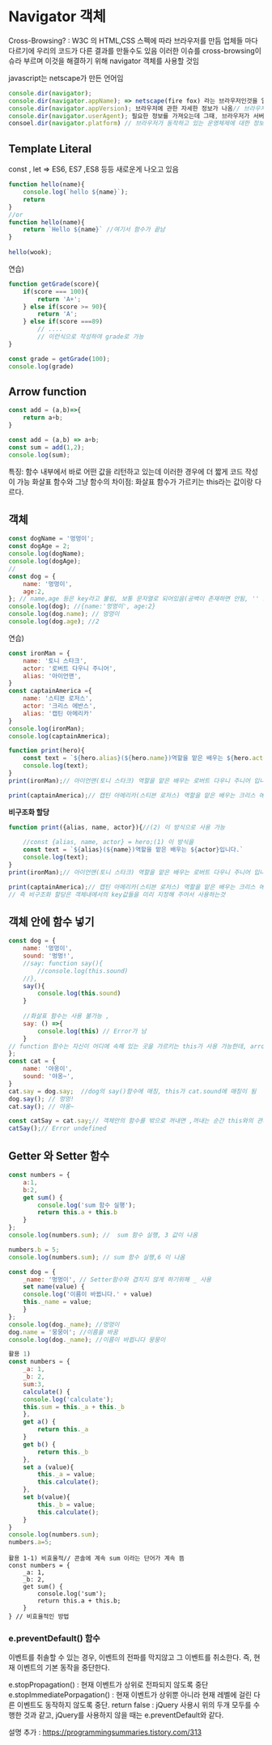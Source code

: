 # Navigator 객체

Cross-Browsing?
: W3C 의 HTML,CSS 스펙에 따라 브라우저를 만듬
업체들 마다 다르기에 우리의 코드가 다른 결과를 만들수도 있음
이러한 이슈를 cross-browsing이슈라 부르며 이것을 해결하기 위해 navigator 객체를 사용할 것임

javascript는 netscape가 만든 언어임

~~~~javascript
console.dir(navigator);
console.dir(navigator.appName); => netscape(fire fox) 라는 브라우저인것을 알 수 있음 // 웹브라우저의 이름이다.
console.dir(navigator.appVersion); 브라우저에 관한 자세한 정보가 나옴// 브라우저의 버전을 의미한다.
console.dir(navigator.userAgent); 필요한 정보를 가져오는데 그때, 브라우저가 서버에게 요청을 하는데 이때 어떤 브라우저인지에 대한 정보를 catch함// 브라우저가 서버측으로 전송하는 USEr-Agent HTTP 헤더의 내용이다.
consoel.dir(navigator.platform) // 브라우저가 동작하고 있는 운영체제에 대한 정보이다.

~~~~





## Template Literal

const , let => ES6,
ES7 ,ES8 등등 새로운게 나오고 있음

~~~~javascript
function hello(name){
	console.log(`hello ${name}`);
    return
}
//or
function hello(name){
    return `Hello ${name}` //여기서 함수가 끝남
}
   
hello(wook);
~~~~

연습)

~~~~~~javascript
function getGrade(score){
	if(score === 100){
        return 'A+';
    } else if(score >= 90){
        return 'A';
    } else if(score ===89)
        // ....
        // 이런식으로 작성하여 grade로 가능
}

const grade = getGrade(100);
console.log(grade)
~~~~~~



## Arrow function

~~~~~~javascript
const add = (a,b)=>{
	return a+b;
}

const add = (a,b) => a+b;
const sum = add(1,2);
console.log(sum);
~~~~~~

특징: 함수 내부에서 바로 어떤 값을 리턴하고 있는데 이러한 경우에 더 짧게 코드 작성이 가능
화살표 함수와 그냥 함수의 차이점: 화살표 함수가 가르키는 this라는 값이랑 다르다.



## 객체

~~~~~javascript
const dogName = '멍멍이';
const dogAge = 2;
console.log(dogName);
console.log(dogAge);
// 
const dog = {
	name: '멍멍이',
	age:2,
}; // name,age 등은 key라고 불림, 보통 문자열로 되어있음(공백이 존재하면 안됨, '' 으로 감싸주면 공백이 가능)
console.log(dog); //{name:'멍멍이', age:2}
console.log(dog.name); // 멍멍이
console.log(dog.age); //2
~~~~~

연습)

~~~~~javascript
const ironMan = {
	name: '토니 스타크',
	actor: '로버트 다우니 주니어',
	alias: '아이언맨',
}
const captainAmerica ={
	name: '스티븐 로저스',
	actor: '크리스 에반스',
	alias: '캡틴 아메리카'
}
console.log(ironMan);
console.log(captainAmerica);

function print(hero){
    const text = `${hero.alias}(${hero.name})역할을 맡은 배우는 ${hero.actor}입니다.`
    console.log(text);
}
print(ironMan);// 아이언맨(토니 스타크) 역할을 맡은 배우는 로버트 다우니 주니어 입니다.

print(captainAmerica);// 캡틴 아메리카(스티븐 로저스) 역할을 맡은 배우는 크리스 에반스 입니다.

~~~~~



**비구조화 할당**

~~~~~javascript
function print({alias, name, actor}){//(2) 이 방식으로 사용 가능
    
    //const {alias, name, actor} = hero;(1) 이 방식을
    const text = `${alias}(${name})역할을 맡은 배우는 ${actor}입니다.`
    console.log(text);
}
print(ironMan);// 아이언맨(토니 스타크) 역할을 맡은 배우는 로버트 다우니 주니어 입니다.

print(captainAmerica);// 캡틴 아메리카(스티븐 로저스) 역할을 맡은 배우는 크리스 에반스 입니다.
// 즉 비구조화 할당은 객체내에서의 key값들을 미리 지정해 주어서 사용하는것
~~~~~



## 객체 안에 함수 넣기

~~~javascript
const dog = {
	name: '멍멍이',
	sound: '멍멍!',
	//say: function say(){
		//console.log(this.sound)
	//},
    say(){
		console.log(this.sound)
	}
   
    //화살표 함수는 사용 불가능 , 
    say: () =>{
        console.log(this) // Error가 남
    }
// function 함수는 자신이 어디에 속해 있는 곳을 가르키는 this가 사용 가능한데, arrow function은 어디에 속해 있는곳으로 연결이 불가하여 this적용이 불가
};
const cat = {
    name: '야옹이',
    sound: '야옹~',
}
cat.say = dog.say;  //dog의 say()함수에 매칭, this가 cat.sound에 매칭이 됨
dog.say(); // 멍멍!
cat.say(); // 야옹~

const catSay = cat.say;// 객체안의 함수를 밖으로 꺼내면 ,꺼내는 순간 this와의 관계가 사라져서 Error가 나게 됨.
catSay();// Error undefined
~~~

## Getter 와 Setter 함수

~~~~~~javascript
const numbers = {
    a:1,
    b:2,
    get sum() {
        console.log('sum 함수 실행');
        return this.a + this.b
    }
};
console.log(numbers.sum); //  sum 함수 실행, 3 값이 나옴

numbers.b = 5;
console.log(numbers.sum); // sum 함수 실행,6 이 나옴
~~~~~~

~~~~~javascript
const dog = {
	_name: '멍멍이', // Setter함수와 겹치지 않게 하기위해 _ 사용
	set name(value) {
	console.log('이름이 바뀝니다.' + value)
	this._name = value;
	}
};
console.log(dog._name); //멍멍이
dog.name = '뭉뭉이'; //이름을 바꿈
console.log(dog._name); //이름이 바뀝니다 뭉뭉이
~~~~~

~~~javascript
활용 1)
const numbers = { 
	_a: 1,
	_b: 2,
	sum:3,
	calculate() {
	console.log('calculate');
	this.sum = this._a + this._b
	},
	get a() {
		return this._a
	}
	get b() {
		return this._b
	},
	set a (value){
		this._a = value;
		this.calculate();
	},
	set b(value){
		this._b = value;
		this.calculate();
	}
}
console.log(numbers.sum);
numbers.a=5;
~~~

~~~~~
활용 1-1) 비효울적// 콘솔에 계속 sum 이라는 단어가 계속 뜸
const numbers = { 
	_a: 1,
	_b: 2,
	get sum() {
		console.log('sum');
		return this.a + this.b;
	}
} // 비효율적인 방법
~~~~~

### e.preventDefault() 함수

이벤트를 취솔할 수 있는 경우, 이벤트의 전파를 막지않고 그 이벤트를 취소한다.
즉, 현재 이벤트의 기본 동작을 중단한다.

e.stopPropagation() : 현재 이벤트가 상위로 전파되지 않도록 중단
e.stopImmediatePorpagation() : 현재 이벤트가 상위뿐 아니라 현재 레벨에 걸린 다른 이벤트도 동작하지 않도록 중단.
return false :  jQuery 사용시 위의 두개 모두를 수행한 것과 같고, jQuery를 사용하지 않을 때는 e.preventDefault와 같다.

설명 추가 : <https://programmingsummaries.tistory.com/313>

